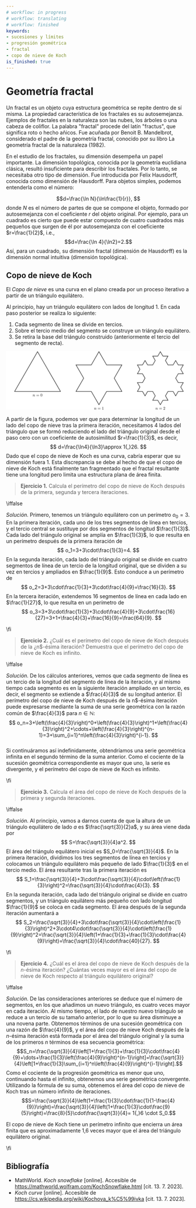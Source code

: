 ```yaml
---
# workflow: in progress
# workflow: translating
# workflow: finished
keywords:
- sucesiones y límites
- progresión geométrica
- fractal
- copo de nieve de Koch
is_finished: true
---
```


# Geometría fractal

Un fractal es un objeto cuya estructura geométrica se repite dentro de sí misma. La propiedad característica de los fractales es su autosemejanza. Ejemplos de fractales en la naturaleza son las nubes, los árboles o una cabeza de coliflor. La palabra "fractal" procede del latín "fractus", que significa roto o hecho añicos. Fue acuñada por Benoit B. Mandelbrot, considerado el padre de la geometría fractal, conocido por su libro La geometría fractal de la naturaleza (1982).

En el estudio de los fractales, su dimensión desempeña un papel importante. La dimensión topológica, conocida por la geometría euclidiana clásica, resultó insuficiente para describir los fractales. Por lo tanto, se necesitaba otro tipo de dimensión. Fue introducida por Felix Hausdorff, conocida como dimensión de Hausdorff. Para objetos simples, podemos entenderla como el número:

$$d=\frac{\ln N}{\ln\frac{1}{r}}, $$
donde $N$ es el número de partes de que se compone el objeto, formado por
autosemejanza con el coeficiente $r$ del
objeto original. Por ejemplo, para un cuadrado es cierto que puede estar
compuesto de cuatro cuadrados más pequeños que surgen de él por
autosemejanza con el coeficiente $r=\frac{1}{2}$, i.e.,
$$d=\frac{\ln 4}{\ln2}=2.$$
Así, para un cuadrado, su dimensión fractal (dimensión de Hausdorff) es la dimensión normal intuitiva (dimensión topológica).

## Copo de nieve de Koch

El *Copo de nieve* es una curva en el plano creada por un proceso iterativo
a partir de un triángulo equilátero.

Al principio, hay un triángulo equilátero con lados de
longitud 1. En cada paso posterior se realiza lo siguiente:


1. Cada segmento de línea se divide en tercios.
2. Sobre el tercio medio del segmento se construye un triángulo equilátero.
3. Se retira la base del triángulo construido (anteriormente el tercio
   del segmento de recta).

![La primera iteración del copo de nieve de Koch](math4you_00007.svg)

A partir de la figura, podemos ver que para determinar la longitud de un lado
del copo de nieve tras la primera iteración, necesitamos 4 lados del triángulo
que se formó reduciendo el lado del triángulo original
desde el paso cero con un coeficiente de autosimilitud $r=\frac{1}{3}$,
es decir,
$$
d=\frac{\ln4}{\ln3}\approx 1{,}26.
$$
Dado que el copo de nieve de Koch es una curva, cabría esperar que su dimensión fuera
$1$. Esta discrepancia se debe al hecho de que el copo de nieve de Koch está finalmente tan
fragmentado que el fractal resultante tiene una longitud pero limita una estructura plana de área finita.

> **Ejercicio 1.** Calcula el perímetro del copo de nieve de Koch después de
> la primera, segunda y tercera iteraciones.

\iffalse

*Solución.* Primero, tenemos un triángulo equilátero con un
perímetro $o_0=3$. En la primera iteración, cada uno de los tres segmentos de línea
en tercios, y el tercio central se sustituye por dos segmentos de longitud $\frac{1}{3}$.
Cada lado del triángulo original se amplía en $\frac{1}{3}$, lo que resulta en un perímetro después de
la primera iteración de
$$
o_1=3+3\cdot\frac{1}{3}=4.
$$
En la segunda iteración, cada lado del triángulo original se divide
en cuatro segmentos de línea de un tercio de la longitud original, que se
dividen a su vez en
tercios y ampliados en $\frac{1}{9}$. Esto conduce a un perímetro de
$$
o_2=3+3\cdot\frac{1}{3}+3\cdot\frac{4}{9}=\frac{16}{3}.
$$ 
En la tercera iteración, extendemos 16 segmentos de línea en cada lado
en $\frac{1}{27}$, lo que resulta en un perímetro de
$$
o_3=3+3\cdot\frac{1}{3}+3\cdot\frac{4}{9}+3\cdot\frac{16}{27}=3+1+\frac{4}{3}+\frac{16}{9}=\frac{64}{9}.
$$

\fi

> **Ejercicio 2.** ¿Cuál es el perímetro del copo de nieve de Koch después de la
> ¿n$-ésima iteración? Demuestra que el perímetro del copo de nieve de Koch
> es infinito.

\iffalse

*Solución.* De los cálculos anteriores, vemos que cada segmento de línea
es un tercio de la longitud del segmento de línea de la iteración,
y al mismo tiempo cada segmento es en la siguiente iteración
ampliado en un tercio, es decir, el segmento se extiende a $\frac{4}{3}$
de su longitud anterior. El perímetro del copo de nieve de Koch después de la
n$-ésima iteración puede expresarse mediante la suma de una serie geométrica
con la razón común de $\frac{4}{3}$ para $n\in\mathbb{N}$:
$$
o_n=3+\left(\frac{4}{3}\right)^0+\left(\frac{4}{3}\right)^1+\left(\frac{4}{3}\right)^2+\cdots+\left(\frac{4}{3}\right)^{n-1}=3+\sum_{i=1}^n\left(\frac{4}{3}\right)^{i-1}.
$$   
Si continuáramos así indefinidamente, obtendríamos una serie geométrica infinita en el segundo término de la suma anterior.
Como el cociente de la sucesión geométrica correspondiente es mayor que uno, la serie es divergente, y el perímetro del copo de nieve de Koch es
infinito.

\fi

> **Ejercicio 3.** Calcula el área del copo de nieve de Koch después de la
> primera y segunda iteraciones.

\iffalse

*Solución.* Al principio, vamos a darnos cuenta de que la altura de un
triángulo equilátero de lado $a$ es
$\frac{\sqrt{3}}{2}a$, y su área viene dada por
$$
S=\frac{\sqrt{3}}{4}a^2.
$$
El área del triángulo equilátero inicial es
$S_0=\frac{\sqrt{3}}{4}$. En la primera iteración, dividimos los tres
segmentos de línea en tercios y colocamos un triángulo equilátero más pequeño
de lado $\frac{1}{3}$ en el tercio medio. El área resultante tras la primera iteración es
$$
S_1=\frac{\sqrt{3}}{4}+3\cdot\frac{\sqrt{3}}{4}\cdot\left(\frac{1}{3}\right)^2=\frac{\sqrt{3}}{4}\cdot\frac{4}{3}.
$$ 
En la segunda iteración, cada lado del triángulo original se divide
en cuatro segmentos, y un triángulo equilátero más pequeño con lado
longitud $\frac{1}{9}$ se coloca en cada segmento.
El área después de la segunda iteración aumentará a 
$$
S_2=\frac{\sqrt{3}}{4}+3\cdot\frac{\sqrt{3}}{4}\cdot\left(\frac{1}{3}\right)^2+3\cdot4\cdot\frac{\sqrt{3}}{4}\cdot\left(\frac{1}{9}\right)^2=\frac{\sqrt{3}}{4}\left(1+\frac{1}{3}+\frac{1}{3}\cdot\frac{4}{9}\right)=\frac{\sqrt{3}}{4}\cdot\frac{40}{27}.
$$

\fi

> **Ejercicio 4.** ¿Cuál es el área del copo de nieve de Koch después de la $n$-ésima
> iteración? ¿Cuántas veces mayor es el área del copo de nieve de Koch
> respecto al triángulo equilátero original?

\iffalse

*Solución.* De las consideraciones anteriores se deduce que el
número de segmentos, en los que añadimos un nuevo triángulo, es cuatro veces mayor
en cada iteración. Al mismo tiempo, el lado de nuestro nuevo triángulo
se reduce a un tercio de su tamaño anterior, por lo que su área disminuye a
una novena parte.  Obtenemos términos de una sucesión geométrica con una razón de
$\frac{4}{9}$, y el área del copo de nieve Koch después de la $n$-ésima
iteración está formada por el área del triángulo original y la suma
de los primeros $n$ términos de esa secuencia geométrica:
$$S_n=\frac{\sqrt{3}}{4}\left[1+\frac{1}{3}+\frac{1}{3}\cdot\frac{4}{9}+\dots+\frac{1}{3}\left(\frac{4}{9}\right)^{n-1}\right]=\frac{\sqrt{3}}{4}\left[1+\frac{1}{3}\sum_{i=1}^n\left(\frac{4}{9}\right)^{i-1}\right].$$
Como el cociente de la progresión geométrica es menor que uno, continuando hasta el infinito, obtenemos una serie geométrica convergente. Utilizando la fórmula de su suma, obtenemos el área del copo de nieve de Koch tras un número infinito de iteraciones.
$$S=\frac{\sqrt{3}}{4}\left(1+\frac{1}{3}\cdot\frac{1}{1-\frac{4}{9}}\right)=\frac{\sqrt{3}}{4}\left(1+\frac{1}{3}\cdot\frac{9}{5}\right)=\frac{8}{5}\cdot\frac{\sqrt{3}}{4}= 1{,}6 \cdot S_0.$$

El copo de nieve de Koch tiene un perímetro infinito que encierra un área finita
que es aproximadamente 1,6 veces mayor que el área del triángulo equilátero original.

\fi

## Bibliografía

* MathWorld. *Koch snowflake* [online]. Accesible de <https://mathworld.wolfram.com/KochSnowflake.html> [cit. 13. 7. 2023].
* *Koch curve* [online]. Accesible de <https://cs.wikipedia.org/wiki/Kochova_k%C5%99ivka> [cit. 13. 7. 2023].

